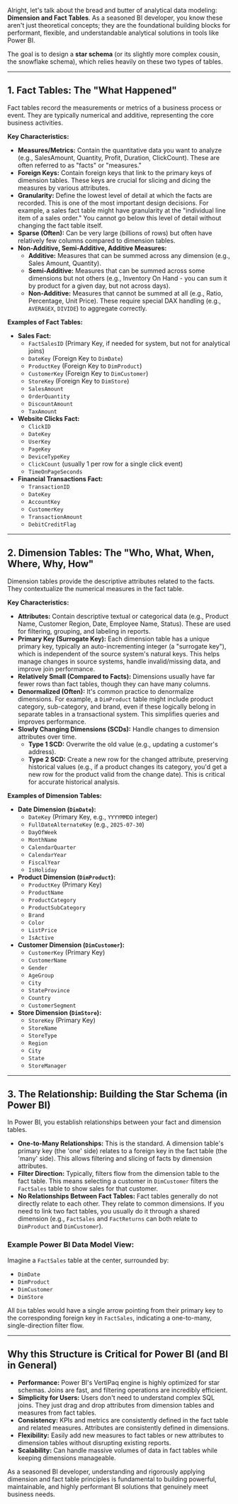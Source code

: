 Alright, let's talk about the bread and butter of analytical data modeling: **Dimension and Fact Tables**. As a seasoned BI developer, you know these aren't just theoretical concepts; they are the foundational building blocks for performant, flexible, and understandable analytical solutions in tools like Power BI.

The goal is to design a **star schema** (or its slightly more complex cousin, the snowflake schema), which relies heavily on these two types of tables.

---

## 1. Fact Tables: The "What Happened"

Fact tables record the measurements or metrics of a business process or event. They are typically numerical and additive, representing the core business activities.

**Key Characteristics:**

* **Measures/Metrics:** Contain the quantitative data you want to analyze (e.g., SalesAmount, Quantity, Profit, Duration, ClickCount). These are often referred to as "facts" or "measures."
* **Foreign Keys:** Contain foreign keys that link to the primary keys of dimension tables. These keys are crucial for slicing and dicing the measures by various attributes.
* **Granularity:** Define the lowest level of detail at which the facts are recorded. This is one of the most important design decisions. For example, a sales fact table might have granularity at the "individual line item of a sales order." You cannot go below this level of detail without changing the fact table itself.
* **Sparse (Often):** Can be very large (billions of rows) but often have relatively few columns compared to dimension tables.
* **Non-Additive, Semi-Additive, Additive Measures:**
    * **Additive:** Measures that can be summed across any dimension (e.g., Sales Amount, Quantity).
    * **Semi-Additive:** Measures that can be summed across some dimensions but not others (e.g., Inventory On Hand - you can sum it by product for a given day, but not across days).
    * **Non-Additive:** Measures that cannot be summed at all (e.g., Ratio, Percentage, Unit Price). These require special DAX handling (e.g., `AVERAGEX`, `DIVIDE`) to aggregate correctly.

**Examples of Fact Tables:**

* **Sales Fact:**
    * `FactSalesID` (Primary Key, if needed for system, but not for analytical joins)
    * `DateKey` (Foreign Key to `DimDate`)
    * `ProductKey` (Foreign Key to `DimProduct`)
    * `CustomerKey` (Foreign Key to `DimCustomer`)
    * `StoreKey` (Foreign Key to `DimStore`)
    * `SalesAmount`
    * `OrderQuantity`
    * `DiscountAmount`
    * `TaxAmount`
* **Website Clicks Fact:**
    * `ClickID`
    * `DateKey`
    * `UserKey`
    * `PageKey`
    * `DeviceTypeKey`
    * `ClickCount` (usually 1 per row for a single click event)
    * `TimeOnPageSeconds`
* **Financial Transactions Fact:**
    * `TransactionID`
    * `DateKey`
    * `AccountKey`
    * `CustomerKey`
    * `TransactionAmount`
    * `DebitCreditFlag`

---

## 2. Dimension Tables: The "Who, What, When, Where, Why, How"

Dimension tables provide the descriptive attributes related to the facts. They contextualize the numerical measures in the fact table.

**Key Characteristics:**

* **Attributes:** Contain descriptive textual or categorical data (e.g., Product Name, Customer Region, Date, Employee Name, Status). These are used for filtering, grouping, and labeling in reports.
* **Primary Key (Surrogate Key):** Each dimension table has a unique primary key, typically an auto-incrementing integer (a "surrogate key"), which is independent of the source system's natural keys. This helps manage changes in source systems, handle invalid/missing data, and improve join performance.
* **Relatively Small (Compared to Facts):** Dimensions usually have far fewer rows than fact tables, though they can have many columns.
* **Denormalized (Often):** It's common practice to denormalize dimensions. For example, a `DimProduct` table might include product category, sub-category, and brand, even if these logically belong in separate tables in a transactional system. This simplifies queries and improves performance.
* **Slowly Changing Dimensions (SCDs):** Handle changes to dimension attributes over time.
    * **Type 1 SCD:** Overwrite the old value (e.g., updating a customer's address).
    * **Type 2 SCD:** Create a new row for the changed attribute, preserving historical values (e.g., if a product changes its category, you'd get a new row for the product valid from the change date). This is critical for accurate historical analysis.

**Examples of Dimension Tables:**

* **Date Dimension (`DimDate`):**
    * `DateKey` (Primary Key, e.g., `YYYYMMDD` integer)
    * `FullDateAlternateKey` (e.g., `2025-07-30`)
    * `DayOfWeek`
    * `MonthName`
    * `CalendarQuarter`
    * `CalendarYear`
    * `FiscalYear`
    * `IsHoliday`
* **Product Dimension (`DimProduct`):**
    * `ProductKey` (Primary Key)
    * `ProductName`
    * `ProductCategory`
    * `ProductSubCategory`
    * `Brand`
    * `Color`
    * `ListPrice`
    * `IsActive`
* **Customer Dimension (`DimCustomer`):**
    * `CustomerKey` (Primary Key)
    * `CustomerName`
    * `Gender`
    * `AgeGroup`
    * `City`
    * `StateProvince`
    * `Country`
    * `CustomerSegment`
* **Store Dimension (`DimStore`):**
    * `StoreKey` (Primary Key)
    * `StoreName`
    * `StoreType`
    * `Region`
    * `City`
    * `State`
    * `StoreManager`

---

## 3. The Relationship: Building the Star Schema (in Power BI)

In Power BI, you establish relationships between your fact and dimension tables.

* **One-to-Many Relationships:** This is the standard. A dimension table's primary key (the 'one' side) relates to a foreign key in the fact table (the 'many' side). This allows filtering and slicing of facts by dimension attributes.
* **Filter Direction:** Typically, filters flow from the dimension table to the fact table. This means selecting a customer in `DimCustomer` filters the `FactSales` table to show sales for that customer.
* **No Relationships Between Fact Tables:** Fact tables generally do not directly relate to each other. They relate to common dimensions. If you need to link two fact tables, you usually do it through a shared dimension (e.g., `FactSales` and `FactReturns` can both relate to `DimProduct` and `DimCustomer`).

### Example Power BI Data Model View:

Imagine a `FactSales` table at the center, surrounded by:
* `DimDate`
* `DimProduct`
* `DimCustomer`
* `DimStore`

All `Dim` tables would have a single arrow pointing from their primary key to the corresponding foreign key in `FactSales`, indicating a one-to-many, single-direction filter flow.

---

## Why this Structure is Critical for Power BI (and BI in General)

* **Performance:** Power BI's VertiPaq engine is highly optimized for star schemas. Joins are fast, and filtering operations are incredibly efficient.
* **Simplicity for Users:** Users don't need to understand complex SQL joins. They just drag and drop attributes from dimension tables and measures from fact tables.
* **Consistency:** KPIs and metrics are consistently defined in the fact table and related measures. Attributes are consistently defined in dimensions.
* **Flexibility:** Easily add new measures to fact tables or new attributes to dimension tables without disrupting existing reports.
* **Scalability:** Can handle massive volumes of data in fact tables while keeping dimensions manageable.

As a seasoned BI developer, understanding and rigorously applying dimension and fact table principles is fundamental to building powerful, maintainable, and highly performant BI solutions that genuinely meet business needs.
